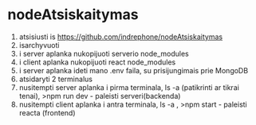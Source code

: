 # nodeAtsiskaitymas

1) atsisiusti is https://github.com/indrephone/nodeAtsiskaitymas
2) isarchyvuoti
3) i server aplanka nukopijuoti serverio node_modules
4) i client aplanka nukopijuoti react node_modules
5) i server aplanka ideti mano .env faila, su prisijungimais prie MongoDB
6) atsidaryti 2 terminalus
7) nusitempti server aplanka i pirma terminala, ls -a (patikrinti ar tikrai tenai), >npm run dev  - paleisti serveri(backenda)
8) nusitempti client aplanka i antra terminala, ls -a , >npm start  - paleisti reacta (frontend) 
